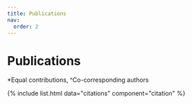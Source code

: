 ```yaml
---
title: Publications
nav:
  order: 2
---
```


# Publications

\*Equal contributions, ^Co-corresponding authors

{% include list.html data="citations" component="citation" %}

<!-- {% include section.html %}

## Selected Publications

{% 
  include citation.html 
  lookup="doi:10.1101/2023.09.19.23295780"
  style="rich" 
%}

{% 
  include citation.html 
  lookup="doi:10.1126/science.ade9516"
  style="rich" 
%}

{% 
  include citation.html 
  lookup="doi:10.1001/jamaneurol.2023.2363"
  style="rich" 
%}

{% include section.html %}

## All Publications

{% include search-box.html %}

{% include search-info.html %} -->